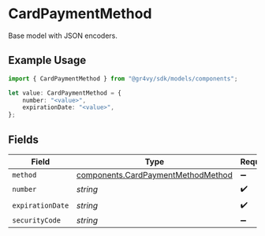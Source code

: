 # CardPaymentMethod

Base model with JSON encoders.

## Example Usage

```typescript
import { CardPaymentMethod } from "@gr4vy/sdk/models/components";

let value: CardPaymentMethod = {
    number: "<value>",
    expirationDate: "<value>",
};
```

## Fields

| Field                                                                                    | Type                                                                                     | Required                                                                                 | Description                                                                              |
| ---------------------------------------------------------------------------------------- | ---------------------------------------------------------------------------------------- | ---------------------------------------------------------------------------------------- | ---------------------------------------------------------------------------------------- |
| `method`                                                                                 | [components.CardPaymentMethodMethod](../../models/components/cardpaymentmethodmethod.md) | :heavy_minus_sign:                                                                       | N/A                                                                                      |
| `number`                                                                                 | *string*                                                                                 | :heavy_check_mark:                                                                       | N/A                                                                                      |
| `expirationDate`                                                                         | *string*                                                                                 | :heavy_check_mark:                                                                       | N/A                                                                                      |
| `securityCode`                                                                           | *string*                                                                                 | :heavy_minus_sign:                                                                       | N/A                                                                                      |